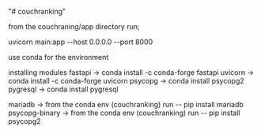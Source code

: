 "# couchranking" 

from the couchraning/app directory run;

uvicorn main:app --host 0.0.0.0 --port 8000

use conda for the environment

installing modules
fastapi -> conda install -c conda-forge fastapi
uvicorn -> conda install -c conda-forge uvicorn
psycopg -> conda install psycopg2
pygresql -> conda install pygresql

mariadb -> from the conda env (couchranking) run -- pip install mariadb
psycopg-binary -> from the conda env (couchranking) run -- pip install psycopg2